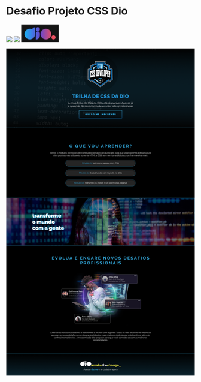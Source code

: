 # Desafio Projeto CSS Dio 

<img src="https://cdn.jsdelivr.net/gh/devicons/devicon/icons/css3/css3-original-wordmark.svg" width="50" /> <img src="https://cdn.jsdelivr.net/gh/devicons/devicon/icons/html5/html5-original-wordmark.svg" width="50" /> <img src="https://github.com/MGBrave/certificados/blob/main/logo%20dio.jpg?raw=true" width="100" />


          



![image](https://github.com/MGBrave/desafio-css-dio/blob/main/desafio-01-css/images/landingpage.png?raw=true)
